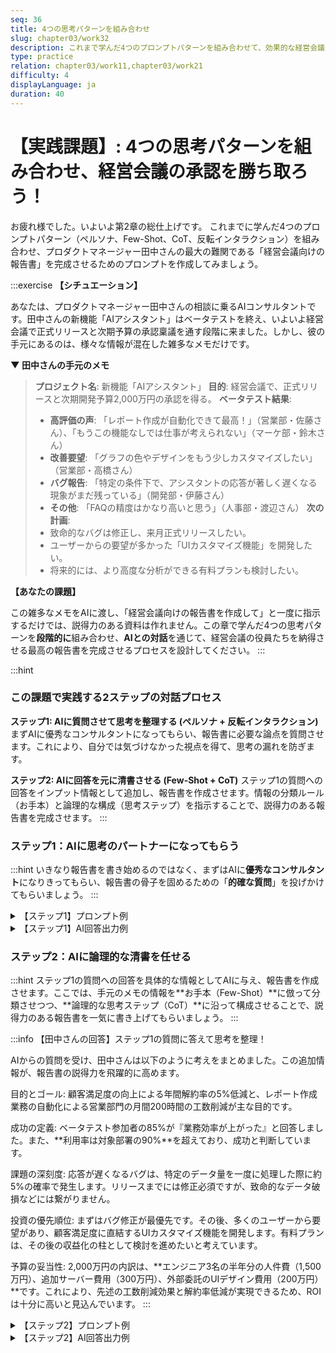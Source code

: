 ```yaml
---
seq: 36
title: 4つの思考パターンを組み合わせ
slug: chapter03/work32
description: これまで学んだ4つのプロンプトパターンを組み合わせて、効果的な経営会議資料を作成する実践課題
type: practice
relation: chapter03/work11,chapter03/work21
difficulty: 4
displayLanguage: ja
duration: 40
---
```


# 【実践課題】: 4つの思考パターンを組み合わせ、経営会議の承認を勝ち取ろう！

お疲れ様でした。いよいよ第2章の総仕上げです。
これまでに学んだ4つのプロンプトパターン（ペルソナ、Few-Shot、CoT、反転インタラクション）を組み合わせ、プロダクトマネージャー田中さんの最大の難関である「経営会議向けの報告書」を完成させるためのプロンプトを作成してみましょう。

:::exercise
**【シチュエーション】**

あなたは、プロダクトマネージャー田中さんの相談に乗るAIコンサルタントです。田中さんの新機能「AIアシスタント」はベータテストを終え、いよいよ経営会議で正式リリースと次期予算の承認稟議を通す段階に来ました。しかし、彼の手元にあるのは、様々な情報が混在した雑多なメモだけです。

**▼ 田中さんの手元のメモ**
> **プロジェクト名**: 新機能「AIアシスタント」
> **目的**: 経営会議で、正式リリースと次期開発予算2,000万円の承認を得る。
> **ベータテスト結果**:
> - **高評価の声**: 「レポート作成が自動化できて最高！」（営業部・佐藤さん）、「もうこの機能なしでは仕事が考えられない」（マーケ部・鈴木さん）
> - **改善要望**: 「グラフの色やデザインをもう少しカスタマイズしたい」（営業部・高橋さん）
> - **バグ報告**: 「特定の条件下で、アシスタントの応答が著しく遅くなる現象がまだ残っている」（開発部・伊藤さん）
> - **その他**: 「FAQの精度はかなり高いと思う」（人事部・渡辺さん）
> **次の計画**:
> - 致命的なバグは修正し、来月正式リリースしたい。
> - ユーザーからの要望が多かった「UIカスタマイズ機能」を開発したい。
> - 将来的には、より高度な分析ができる有料プランも検討したい。

**【あなたの課題】**

この雑多なメモをAIに渡し、「経営会議向けの報告書を作成して」と一度に指示するだけでは、説得力のある資料は作れません。この章で学んだ4つの思考パターンを**段階的に**組み合わせ、**AIとの対話**を通じて、経営会議の役員たちを納得させる最高の報告書を完成させるプロセスを設計してください。
:::

:::hint
### この課題で実践する2ステップの対話プロセス

**ステップ1: AIに質問させて思考を整理する (ペルソナ + 反転インタラクション)**
まずAIに優秀なコンサルタントになってもらい、報告書に必要な論点を質問させます。これにより、自分では気づけなかった視点を得て、思考の漏れを防ぎます。

**ステップ2: AIに回答を元に清書させる (Few-Shot + CoT)**
ステップ1の質問への回答をインプット情報として追加し、報告書を作成させます。情報の分類ルール（お手本）と論理的な構成（思考ステップ）を指示することで、説得力のある報告書を完成させます。
:::

### **ステップ1：AIに思考のパートナーになってもらう**

:::hint
いきなり報告書を書き始めるのではなく、まずはAIに**優秀なコンサルタント**になりきってもらい、報告書の骨子を固めるための「**的確な質問**」を投げかけてもらいましょう。
:::

<details>
<summary>【ステップ1】プロンプト例</summary>

```markdown
# 役割
あなたは、数々の新規事業を成功に導いてきた、経験豊富なITコンサルタントです。

# 背景
私はクライアント企業のプロダクトマネージャーです。新機能「AIアシスタント」のベータテストを終え、経営会議で正式リリースと次期予算の承認を得るための報告書を作成したいと考えています。手元には、以下の雑多なメモしかありません。

# 手元のメモ
- プロジェクト名: 新機能「AIアシスタント」
- 目的: 経営会議で、正式リリースと次期開発予算2,000万円の承認を得る。
- ベータテスト結果:
  - 高評価の声: 「レポート作成が自動化できて最高！」、「もうこの機能なしでは仕事が考えられない」
  - 改善要望: 「グラフの色やデザインをもう少しカスタマイズしたい」
  - バグ報告: 「特定の条件下で、アシスタントの応答が著しく遅くなる現象がまだ残っている」
  - その他: 「FAQの精度はかなり高いと思う」
- 次の計画:
  - 致命的なバグは修正し、来月正式リリースしたい。
  - ユーザーからの要望が多かった「UIカスタマイズ機能」を開発したい。
  - 将来的には、より高度な分析ができる有料プランも検討したい。

# 指示
このメモの内容を踏まえ、経営会議で承認を勝ち取るための、説得力ある報告書を作成したいです。
そのために、まず私が思考を整理すべき、最も重要な論点を5つ、質問形式で投げかけてください。
```
</details>

<details>
<summary>【ステップ1】AI回答出力例</summary>

```markdown

承知いたしました。ITコンサルタントとして、プロダクトマネージャーであるあなたの思考を整理し、経営会議を突破するためのサポートをします。

最高の報告書を作成するために、まずは以下の5つの論点を明確にしましょう。

1.  **【目的とゴール】**: この「AIアシスタント」機能は、会社全体のビジネス戦略において、具体的にどのような価値（例：売上向上、コスト削減、顧客満足度向上など）をもたらしますか？
2.  **【成功の定義】**: ベータテストの結果を「成功」と判断できる、客観的なデータ（例：利用率、特定業務の工数削減時間、満足度スコアなど）はありますか？
3.  **【課題の深刻度】**: 報告されている「応答が遅くなる」バグは、どのくらいの頻度で発生し、ビジネスにどの程度のインパクト（例：ユーザーの離脱率など）を与えると見積もっていますか？
4.  **【投資の優先順位】**: 次期開発で挙がっている「UIカスタマイズ機能」は、なぜ他の開発項目（例：バグ修正、有料プランの基盤開発）よりも優先されるべきだと考えますか？
5.  **【予算の妥当性】**: 2,000万円という予算の具体的な内訳（人件費、サーバー費用など）と、その投資対効果（ROI）の見込みについて、どのように説明しますか？
```
</details>

### ステップ2：AIに論理的な清書を任せる
:::hint
ステップ1の質問への回答を具体的な情報としてAIに与え、報告書を作成させます。ここでは、手元のメモの情報を**お手本（Few-Shot）**に倣って分類させつつ、**論理的な思考ステップ（CoT）**に沿って構成させることで、説得力のある報告書を一気に書き上げてもらいましょう。
:::

:::info
【田中さんの回答】ステップ1の質問に答えて思考を整理！

AIからの質問を受け、田中さんは以下のように考えをまとめました。この追加情報が、報告書の説得力を飛躍的に高めます。

目的とゴール: 顧客満足度の向上による年間解約率の5%低減と、レポート作成業務の自動化による営業部門の月間200時間の工数削減が主な目的です。

成功の定義: ベータテスト参加者の85%が『業務効率が上がった』と回答しました。また、**利用率は対象部署の90%**を超えており、成功と判断しています。

課題の深刻度: 応答が遅くなるバグは、特定のデータ量を一度に処理した際に約5%の確率で発生します。リリースまでには修正必須ですが、致命的なデータ破損などには繋がりません。

投資の優先順位: まずはバグ修正が最優先です。その後、多くのユーザーから要望があり、顧客満足度に直結するUIカスタマイズ機能を開発します。有料プランは、その後の収益化の柱として検討を進めたいと考えています。

予算の妥当性: 2,000万円の内訳は、**エンジニア3名の半年分の人件費（1,500万円）、追加サーバー費用（300万円）、外部委託のUIデザイン費用（200万円）**です。これにより、先述の工数削減効果と解約率低減が実現できるため、ROIは十分に高いと見込んでいます。
:::

<details>
<summary>【ステップ2】プロンプト例</summary>

```markdown

# 役割
引き続き、経験豊富なITコンサルタントとして振る舞ってください。

# 背景
先ほどの5つの質問のおかげで、報告書に盛り込むべき論点が明確になりました。ありがとうございます。
最初のメモに加えて、質問に対する私の回答（以下）も考慮して、報告書のドラフトを作成してください。

# 私の回答
- 目的とゴール: 顧客満足度の向上による年間解約率5%低減と、営業部門の月間200時間の工数削減。
- 成功の定義: ベータテスト参加者の85%が「業務効率向上」と回答。利用率は対象部署の90%超。
- 課題の深刻度: 特定条件下で5%の確率で発生する性能バグ。修正は必須。
- 投資の優先順位: 1. バグ修正、2. UIカスタマイズ機能開発、3. 有料プラン検討。
- 予算の妥当性: 2,000万円の内訳は人件費1,500万、サーバー費300万、デザイン費200万。

# 指示
以下のルールと思考ステップを厳密に守り、経営会議向けの最終報告書をMarkdown形式で作成してください。

- **フィードバックの分類ルール（お手本）**:
  - 「レポート作成が自動化できて最高！」 -> 【高評価】
  - 「応答が遅くなる現象が残っている」 -> 【課題（要改善）】
  - 「UIをカスタマイズしたい」 -> 【次期開発への要望】

- **報告書の構成と思考ステップ**:
  1.  **エグゼクティブサマリー**: プロジェクトの目的（工数削減、解約率低減）と結論（リリース承認と予算要求）を最初に簡潔に述べる。
  2.  **ベータテスト結果分析**: 参加者の85%が効果を実感したという定量的データを提示しつつ、ユーザーの声を上記のお手本に倣って分類・整理する。
  3.  **提言（ネクストステップ）**: 分析結果を踏まえ、優先順位（バグ修正→UI開発→有料プラン）に沿った具体的なアクションプランを提示する。
  4.  **予算要求**: 2,000万円の予算内訳を明記し、この投資によって得られるリターン（工数削減、解約率低減）と結びつけて妥当性を説明する。
```
</details>

<details>
<summary>【ステップ2】AI回答出力例</summary>

```markdown

承知いたしました。論点整理後の具体的な情報に基づき、経営会議の承認を得るための報告書を作成します。

-----

## 【承認依頼】新機能「AIアシスタント」正式リリース及び次期開発予算について

### 1\. エグゼクティブサマリー

本報告は、新機能「AIアシスタント」のベータテスト結果を共有し、来月の正式リリース、並びに次期開発予算として2,000万円の承認を得ることを目的とします。本機能は、**営業部門の月間200時間の工数削減**と**年間解約率の5%低減**を実現し、当社の事業成長に大きく貢献するものです。

### 2\. ベータテスト結果分析

ベータテストは極めて良好な結果で終了しました。参加者の**90%以上が本機能を実務で利用**し、そのうち**85%が「業務効率が向上した」と回答**しています。定性的なフィードバックは以下の通りです。

  * **【高評価】**

      * 「レポート作成が自動化できて最高！」（営業部・佐藤さん）
      * 「もうこの機能なしでは仕事が考えられない」（マーケ部・鈴木さん）
      * 「FAQの精度はかなり高いと思う」（人事部・渡辺さん）
      * **分析**: コア機能が現場の生産性向上に直結していることが、高い利用率と満足度スコアによって証明されました。

  * **【課題（要改善）】**

      * 「特定の条件下で、アシスタントの応答が著しく遅くなる現象がまだ残っている」（開発部・伊藤さん）
      * **分析**: 特定のデータ処理時に約5%の確率で発生する性能バグが確認されています。これは正式リリース前の最優先解決事項です。

  * **【次期開発への要望】**

      * 「グラフの色やデザインをもう少しカスタマイズしたい」（営業部・高橋さん）
      * **分析**: 基本機能への満足度が高いからこそ、より高度なカスタマイズ機能への要望が生まれており、顧客満足度をさらに高めるポテンシャルを示唆しています。

### 3\. 提言（ネクストステップ）

以上の結果を踏まえ、以下の優先順位でアクションを速やかに実行することを提言します。

1.  **残存バグの完全修正（〜リリース前）**: 最優先でパフォーマンス問題を解決し、製品品質を万全にします。
2.  **正式リリースと効果測定（来月〜）**: 全社リリース後、目標である「月間200時間の工数削減」と「解約率5%低減」を定量的に測定します。
3.  **次期開発プロジェクトの発足**: ユーザー要望の強い「UIカスタマイズ機能」の開発に着手し、顧客満足度の向上を追求します。同時に将来の有料プランの事業性評価を開始します。

### 4\. 予算要求

上記ネクストステップを推進するため、次期開発予算として**2,000万円**を申請します。

  * **主な内訳**: エンジニア人件費（1,500万円）、サーバー増強費（300万円）、外部UIデザイン費（200万円）
  * **投資対効果**: 本投資により、年間で**2,400時間以上の工数削減**と**解約率5%低減**を見込んでおり、十分に投資を回収できる見込みです。

以上、ご審議のほど、何卒よろしくお願い申し上げます。
```
:::memo
お疲れ様でした。これで第3章は終了です。
このように、AIとの対話の中で思考パターンを段階的に組み合わせることで、単に文章を生成させるだけでなく、複雑なビジネス課題の解決をより高いレベルでサポートさせることができる、と体感いただけたのではないでしょうか。

次の第4章では、これらのプロンプト術を駆使して、より具体的なビジネスシーンのタスク（情報整理、アイデア出し、コミュニケーション）を効率化する方法を実践していきます。
